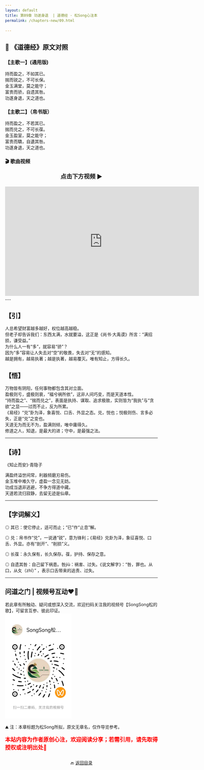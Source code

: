 ```yaml
---
layout: default
title: 第09章 功遂身退  | 道德经 · 松Song心注本
permalink: /chapters-new/09.html

---
```


## 📜 《道德经》原文对照
### 【主歌一】(通用版)
持而盈之，不如其已。<br>
揣而锐之，不可长保。<br>
金玉满堂，莫之能守；<br>
富贵而骄，自遗其咎。<br>
功遂身退，天之道也。<br>

### 【主歌二】（帛书版）
持而盈之，不若其已。<br>
揣而兑之，不可长葆。<br>
金玉盈室，莫之能守；<br>
富贵而驕，自遺其咎。<br>
功遂身退，天之道也。<br>

### 🎬 歌曲视频
<p style="text-align:center; font-size:1.2rem; font-weight:bold;">
  点击下方视频 ▶️
</p>

<iframe
  src="https://streamable.com/e/ewiy1n"
  width="640"
  height="360"
  frameborder="0"
  allowfullscreen
  loading="lazy">
</iframe>
---

## 【引】

人总希望财富越多越好，权位越高越稳。<br>
但老子却告诉我们：东西太满，水就要溢，这正是《尚书·大禹谟》所言：“满招损，谦受益。”<br>
为什么人一有“多”，就容易“骄”？<br>
因为“多”容易让人失去对“空”的敬畏，失去对“无”的感知。<br>
越是拥有，越易执著；越是执著，越易覆灭。唯有知止，方得长久。<br>

## 【悟】

万物皆有阴阳，任何事物都包含其对立面。<br>
盈极则亏，盛极则衰，“福兮祸所依”，这非人间巧变，而是天道本性。<br>
“持而盈之”、“揣而兑之”，表面是执持、谋取、追求极致，实则皆为“我执”与“贪欲”之显——过而不止，反为所累。<br>
《易经》“兑”卦为泽，象喜悦、口舌、外显之态。兑，悦也；悦极则伤、言多必失，正是“兑”之变也。<br>
天道无为而无不为，盈满则倾，唯中庸得久。<br>
修道之人，知退，是最大的进；守中，是最强之法。<br>

---

## 【诗】

《知止而安》·青隐子<br>

满盈终溢世间常，利器频磨刃易伤。<br>
金玉堆中难久守，虚盈一念见无妨。<br>
功成当退非逃避，不争方得道中藏。<br>
天道若流归寂静，去留无迹是仙章。<br>

---

## 【字词解义】

◎ 其已：使它停止，适可而止；“已”作“止息”解。<br>

◎ 兑：帛书作“兑”，一说通“锐”，意为锋利；《易经》兑卦为泽，象征喜悦、口舌、外显。亦有“剖开”、“削损”义。<br>

◎ 长葆：永久保有，长久保存。葆，护持、保存之意。<br>

◎ 自遗其咎：自己留下祸患。咎jiù：祸害、过失。《说文解字》：“咎，罪也。从口，从夂（zhǐ）” ，表示口舌带来的追责、过失。<br>

---

##  问道之门 | 视频号互动❤️🤝

若此章有所触动、疑问或想深入交流，欢迎扫码关注我的视频号【SongSong松的歌】，可留言互参、彼此印证。<br>
<img src="../img/qrcode_songsong.jpg" alt="扫码进入视频号" width="220">

⛰️ 注：本章标题为松Song所拟，原文无章名，仅作导览参考。
<p style="color:red; font-size:18px; font-weight:bold;">
本站内容为作者原创心注，欢迎阅读分享；若需引用，请先取得授权或注明出处🙏
</p>

<p style="text-align:center; margin-top:2em;">
  🔙 <a href="{{ '/' | relative_url }}#catalog">返回目录</a>
</p>
